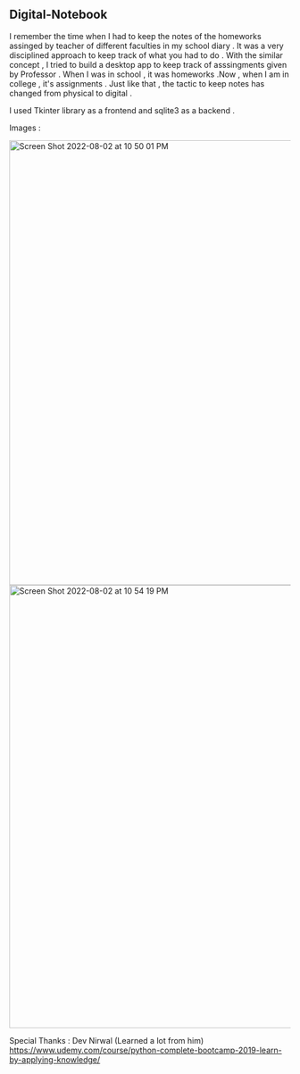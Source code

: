 ## Digital-Notebook

I remember the time when I had to keep the notes of the homeworks assinged by teacher of different faculties in my school diary . It was a very disciplined approach to keep track of what you had to do . With the similar concept , I tried to build a desktop app to keep track of asssingments given by Professor . 
When I was in school , it was homeworks .Now , when I am in college , it's assignments . Just like that , the tactic to keep notes has changed from physical to digital . 

I used Tkinter library as a frontend and sqlite3 as a backend . 

Images : 

<img width="797" alt="Screen Shot 2022-08-02 at 10 50 01 PM" src="https://user-images.githubusercontent.com/98479005/182513659-8a4b9a5a-a432-4773-9811-65975910688b.png">
<img width="794" alt="Screen Shot 2022-08-02 at 10 54 19 PM" src="https://user-images.githubusercontent.com/98479005/182514177-dbc162bd-1240-4634-9f5a-4548e9dd832f.png">

 Special Thanks : Dev Nirwal (Learned a lot from him)
https://www.udemy.com/course/python-complete-bootcamp-2019-learn-by-applying-knowledge/




